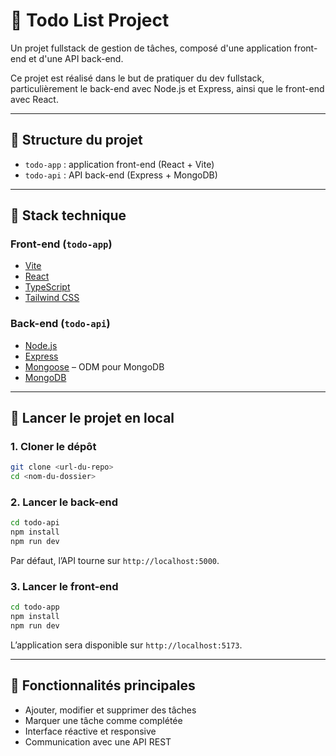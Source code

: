 # 📝 Todo List Project

Un projet fullstack de gestion de tâches, composé d'une application front-end et d'une API back-end.

Ce projet est réalisé dans le but de pratiquer du dev fullstack, particulièrement le back-end avec Node.js et Express, ainsi que le front-end avec React.

---

## 📁 Structure du projet

- `todo-app` : application front-end (React + Vite)
- `todo-api` : API back-end (Express + MongoDB)

---

## 🧱 Stack technique

### Front-end (`todo-app`)

- [Vite](https://vitejs.dev/)
- [React](https://reactjs.org/)
- [TypeScript](https://www.typescriptlang.org/)
- [Tailwind CSS](https://tailwindcss.com/)

### Back-end (`todo-api`)

- [Node.js](https://nodejs.org/)
- [Express](https://expressjs.com/)
- [Mongoose](https://mongoosejs.com/) – ODM pour MongoDB
- [MongoDB](https://www.mongodb.com/)

---

## 🚀 Lancer le projet en local

### 1. Cloner le dépôt

```bash
git clone <url-du-repo>
cd <nom-du-dossier>
```

### 2. Lancer le back-end

```bash
cd todo-api
npm install
npm run dev
```

Par défaut, l’API tourne sur `http://localhost:5000`.

### 3. Lancer le front-end

```bash
cd todo-app
npm install
npm run dev
```

L’application sera disponible sur `http://localhost:5173`.

---

## 📌 Fonctionnalités principales

- Ajouter, modifier et supprimer des tâches
- Marquer une tâche comme complétée
- Interface réactive et responsive
- Communication avec une API REST